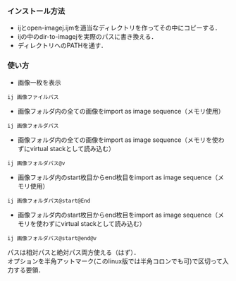### インストール方法
- ijとopen-imagej.ijmを適当なディレクトリを作ってその中にコピーする．
- ijの中のdir-to-imagejを実際のパスに書き換える．
- ディレクトリへのPATHを通す．

### 使い方
- 画像一枚を表示
```
ij 画像ファイルパス
```

- 画像フォルダ内の全ての画像をimport as image sequence（メモリ使用）
```
ij 画像フォルダパス
```

- 画像フォルダ内の全ての画像をimport as image sequence（メモリを使わずにvirtual stackとして読み込む）
```
ij 画像フォルダパス@v
```

- 画像フォルダ内のstart枚目からend枚目をimport as image sequence（メモリ使用）
```
ij 画像フォルダパス@start@End
```

- 画像フォルダ内のstart枚目からend枚目をimport as image sequence（メモリを使わずにvirtual stackとして読み込む）
```
ij 画像フォルダパス@start@end@v
```
パスは相対パスと絶対パス両方使える（はず）．   
オプションを半角アットマーク(このlinux版では半角コロンでも可)で区切って入力する要領．
